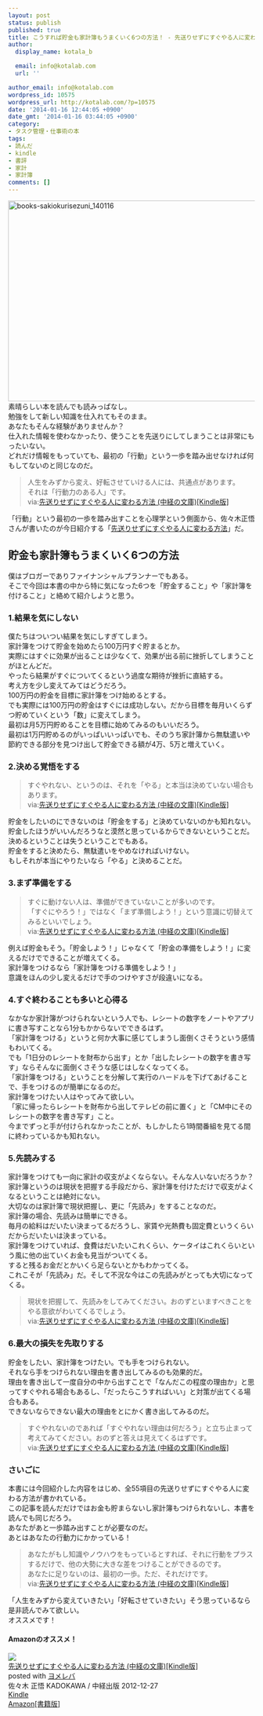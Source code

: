 ```yaml
---
layout: post
status: publish
published: true
title: こうすれば貯金も家計簿もうまくいく6つの方法！ - 先送りせずにすぐやる人に変わる方法 佐々木正悟著
author:
  display_name: kotala_b

  email: info@kotalab.com
  url: ''

author_email: info@kotalab.com
wordpress_id: 10575
wordpress_url: http://kotalab.com/?p=10575
date: '2014-01-16 12:44:05 +0900'
date_gmt: '2014-01-16 03:44:05 +0900'
category:
- タスク管理・仕事術の本
tags:
- 読んだ
- kindle
- 書評
- 家計
- 家計簿
comments: []
---
```

<p><img src="http://kotalab.com/wp-content/uploads/books-sakiokurisezuni_140116-546x409.jpg" alt="books-sakiokurisezuni_140116" width="546" height="409" class="alignnone size-large wp-image-10577" /><br />
素晴らしい本を読んでも読みっぱなし。<br />
勉強をして新しい知識を仕入れてもそのまま。<br />
あなたもそんな経験がありませんか？<br />
仕入れた情報を使わなかったり、使うことを先送りにしてしまうことは非常にもったいない。<br />
どれだけ情報をもっていても、最初の「行動」という一歩を踏み出せなければ何もしてないのと同じなのだ。</p>
<blockquote><p>
人生をみずから変え、好転させていける人には、共通点があります。<br />
それは「行動力のある人」です。<br />
via:<a href="http://www.amazon.co.jp/exec/obidos/asin/B00ARBMSQG/same-22/" rel="nofollow" target="_blank">先送りせずにすぐやる人に変わる方法 (中経の文庫)[Kindle版]</a></p></blockquote>
<p>「行動」という最初の一歩を踏み出すことを心理学という側面から、佐々木正悟さんが書いたのが今日紹介する「<a href="http://www.amazon.co.jp/exec/obidos/asin/B00ARBMSQG/same-22/" rel="nofollow" target="_blank">先送りせずにすぐやる人に変わる方法</a>」だ。<br />
<!--more--></p>
<h2>貯金も家計簿もうまくいく6つの方法</h2>
<p>僕はブロガーでありファイナンシャルプランナーでもある。<br />
そこで今回は本書の中から特に気になった6つを「貯金すること」や「家計簿を付けること」と絡めて紹介しようと思う。</p>
<h3>1.結果を気にしない</h3>
<p>僕たちはついつい結果を気にしすぎてしまう。<br />
家計簿をつけて貯金を始めたら100万円すぐ貯まるとか。<br />
実際にはすぐに効果が出ることは少なくて、効果が出る前に挫折してしまうことがほとんどだ。<br />
やったら結果がすぐについてくるという過度な期待が挫折に直結する。<br />
考え方を少し変えてみてはどうだろう。<br />
100万円の貯金を目標に家計簿をつけ始めるとする。<br />
でも実際には100万円の貯金はすぐには成功しない。だから目標を毎月いくらずつ貯めていくという「数」に変えてしまう。<br />
最初は月5万円貯めることを目標に始めてみるのもいいだろう。<br />
最初は1万円貯めるのがいっぱいいっぱいでも、そのうち家計簿から無駄遣いや節約できる部分を見つけ出して貯金できる額が4万、5万と増えていく。</p>
<h3>2.決める覚悟をする</h3>
<blockquote><p>
すぐやれない、というのは、それを「やる」と本当は決めていない場合もあります。<br />
via:<a href="http://www.amazon.co.jp/exec/obidos/asin/B00ARBMSQG/same-22/" rel="nofollow" target="_blank">先送りせずにすぐやる人に変わる方法 (中経の文庫)[Kindle版]</a>
</p></blockquote>
<p>貯金をしたいのにできないのは「貯金をする」と決めていないのかも知れない。<br />
貯金したほうがいいんだろうなと漠然と思っているからできないということだ。<br />
決めるということは失うということでもある。<br />
貯金をすると決めたら、無駄遣いをやめなければいけない。<br />
もしそれが本当にやりたいなら「やる」と決めることだ。</p>
<h3>3.まず準備をする</h3>
<blockquote><p>
すぐに動けない人は、準備ができていないことが多いのです。<br />
「すぐにやろう！」ではなく「まず準備しよう！」という意識に切替えてみるといいでしょう。<br />
via:<a href="http://www.amazon.co.jp/exec/obidos/asin/B00ARBMSQG/same-22/" rel="nofollow" target="_blank">先送りせずにすぐやる人に変わる方法 (中経の文庫)[Kindle版]</a></p></blockquote>
<p>例えば貯金もそう。「貯金しよう！」じゃなくて「貯金の準備をしよう！」に変えるだけでできることが増えてくる。<br />
家計簿をつけるなら「家計簿をつける準備をしよう！」<br />
意識をほんの少し変えるだけで手のつけやすさが段違いになる。</p>
<h3>4.すぐ終わることも多いと心得る</h3>
<p>なかなか家計簿がつけられないという人でも、レシートの数字をノートやアプリに書き写すことなら1分もかからないでできるはず。<br />
「家計簿をつける」というと何か大事に感じてしまうし面倒くさそうという感情もわいてくる。<br />
でも「1日分のレシートを財布から出す」とか「出したレシートの数字を書き写す」ならそんなに面倒くさそうな感じはしなくなってくる。<br />
「家計簿をつける」ということを分解して実行のハードルを下げてあげることで、手をつけるのが簡単になるのだ。<br />
家計簿をつけたい人はやってみて欲しい。<br />
「家に帰ったらレシートを財布から出してテレビの前に置く」と「CM中にそのレシートの数字を書き写す」こと。<br />
今までずっと手が付けられなかったことが、もしかしたら1時間番組を見てる間に終わっているかも知れない。</p>
<h3>5.先読みする</h3>
<p>家計簿をつけても一向に家計の収支がよくならない。そんな人いないだろうか？<br />
家計簿というのは現状を把握する手段だから、家計簿を付けただけで収支がよくなるということは絶対にない。<br />
大切なのは家計簿で現状把握し、更に「先読み」をすることなのだ。<br />
家計簿の場合、先読みは簡単にできる。<br />
毎月の給料はだいたい決まってるだろうし、家賃や光熱費も固定費というくらいだからだいたいは決まっている。<br />
家計簿をつけていれば、食費はだいたいこれくらい、ケータイはこれくらいという風に他の出ていくお金も見当がついてくる。<br />
すると残るお金だとかいくら足らないとかもわかってくる。<br />
これこそが「先読み」だ。そして不況な今はこの先読みがとっても大切になってくる。</p>
<blockquote><p>
現状を把握して、先読みをしてみてください。おのずといますべきことをやる意欲がわいてくるでしょう。<br />
via:<a href="http://www.amazon.co.jp/exec/obidos/asin/B00ARBMSQG/same-22/" rel="nofollow" target="_blank">先送りせずにすぐやる人に変わる方法 (中経の文庫)[Kindle版]</a>
</p></blockquote>
<h3>6.最大の損失を先取りする</h3>
<p>貯金をしたい、家計簿をつけたい。でも手をつけられない。<br />
それなら手をつけられない理由を書き出してみるのも効果的だ。<br />
理由を書き出して一度自分の中から出すことで「なんだこの程度の理由か」と思ってすぐやれる場合もあるし、「だったらこうすればいい」と対策が出てくる場合もある。<br />
できないならできない最大の理由をとにかく書き出してみるのだ。</p>
<blockquote><p>すぐやれないのであれば「すぐやれない理由は何だろう」と立ち止まって考えてみてください。おのずと答えは見えてくるはずです。<br />
via:<a href="http://www.amazon.co.jp/exec/obidos/asin/B00ARBMSQG/same-22/" rel="nofollow" target="_blank">先送りせずにすぐやる人に変わる方法 (中経の文庫)[Kindle版]</a></p></blockquote>
<h3>さいごに</h3>
<p>本書には今回紹介した内容をはじめ、全55項目の先送りせずにすぐやる人に変わる方法が書かれている。<br />
この記事を読んだだけではお金も貯まらないし家計簿もつけられないし、本書を読んでも同じだろう。<br />
あなたがあと一歩踏み出すことが必要なのだ。<br />
あとはあなたの行動力にかかっている！</p>
<blockquote><p>
あなたがもし知識やノウハウをもっているとすれば、それに行動をプラスするだけで、他の大勢に大きな差をつけることができるのです。<br />
あなたに足りないのは、最初の一歩。ただ、それだけです。<br />
via:<a href="http://www.amazon.co.jp/exec/obidos/asin/B00ARBMSQG/same-22/" rel="nofollow" target="_blank">先送りせずにすぐやる人に変わる方法 (中経の文庫)[Kindle版]</a></p></blockquote>
<p>「人生をみずから変えていきたい」「好転させていきたい」そう思っているなら是非読んでみて欲しい。<br />
オススメです！</p>
<h4 class="aam">Amazonのオススメ！</h4>
<div class="booklink-box">
<div class="booklink-image"><a href="http://www.amazon.co.jp/exec/obidos/asin/B00ARBMSQG/same-22/" rel="nofollow" target="_blank"><img src="http://ecx.images-amazon.com/images/I/51lLDYud3FL._SL160_.jpg" style="border: none;" /></a></div>
<div class="booklink-info">
<div class="booklink-name"><a href="http://www.amazon.co.jp/exec/obidos/asin/B00ARBMSQG/same-22/" rel="nofollow" target="_blank">先送りせずにすぐやる人に変わる方法 (中経の文庫)[Kindle版]</a>
<div class="booklink-powered-date">posted with <a href="http://yomereba.com" rel="nofollow" target="_blank">ヨメレバ</a></div>
</div>
<div class="booklink-detail">佐々木 正悟 KADOKAWA / 中経出版 2012-12-27    </div>
<div class="booklink-link2">
<div class="shoplinkkindle"><a href="http://www.amazon.co.jp/exec/obidos/ASIN/B00ARBMSQG/same-22/" rel="nofollow" target="_blank" >Kindle</a></div>
<div class="shoplinkamazon"><a href="http://www.amazon.co.jp/exec/obidos/ASIN/4806142476/same-22/" rel="nofollow" target="_blank" title="アマゾン" >Amazon[書籍版]</a></div>
</p></div>
</div>
<div class="booklink-footer"></div>
</div>
